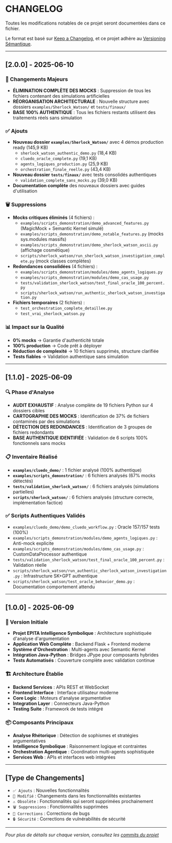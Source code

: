 # CHANGELOG

Toutes les modifications notables de ce projet seront documentées dans ce fichier.

Le format est basé sur [Keep a Changelog](https://keepachangelog.com/fr/1.0.0/),
et ce projet adhère au [Versioning Sémantique](https://semver.org/lang/fr/).

---

## [2.0.0] - 2025-06-10

### 🚀 Changements Majeurs
- **ÉLIMINATION COMPLÈTE DES MOCKS** : Suppression de tous les fichiers contenant des simulations artificielles
- **RÉORGANISATION ARCHITECTURALE** : Nouvelle structure avec dossiers `examples/Sherlock_Watson/` et `tests/finaux/`
- **BASE 100% AUTHENTIQUE** : Tous les fichiers restants utilisent des traitements réels sans simulation

### ✅ Ajouts
- **Nouveau dossier `examples/Sherlock_Watson/`** avec 4 démos production ready (145,9 KB)
  - `sherlock_watson_authentic_demo.py` (18,4 KB)
  - `cluedo_oracle_complete.py` (19,1 KB) 
  - `agents_logiques_production.py` (25,9 KB)
  - `orchestration_finale_reelle.py` (43,4 KB)
- **Nouveau dossier `tests/finaux/`** avec tests consolidés authentiques
  - `validation_complete_sans_mocks.py` (39,0 KB)
- **Documentation complète** des nouveaux dossiers avec guides d'utilisation

### 🗑️ Suppressions
- **Mocks critiques éliminés** (4 fichiers) :
  - `examples/scripts_demonstration/demo_advanced_features.py` (MagicMock + Semantic Kernel simulé)
  - `examples/scripts_demonstration/demo_notable_features.py` (mocks sys.modules massifs)
  - `examples/scripts_demonstration/demo_sherlock_watson_ascii.py` (affichage cosmétique)
  - `scripts/sherlock_watson/run_sherlock_watson_investigation_complete.py` (mock classes complètes)
- **Redondances consolidées** (4 fichiers) :
  - `examples/scripts_demonstration/modules/demo_agents_logiques.py`
  - `examples/scripts_demonstration/modules/demo_cas_usage.py`
  - `tests/validation_sherlock_watson/test_final_oracle_100_percent.py`
  - `scripts/sherlock_watson/run_authentic_sherlock_watson_investigation.py`
- **Fichiers temporaires** (2 fichiers) :
  - `test_orchestration_complete_detaillee.py`
  - `test_vrai_sherlock_watson.py`

### 📊 Impact sur la Qualité
- **0% mocks** → Garantie d'authenticité totale
- **100% production** → Code prêt à déployer
- **Réduction de complexité** → 10 fichiers supprimés, structure clarifiée
- **Tests fiables** → Validation authentique sans simulation

---

## [1.1.0] - 2025-06-09

### 🔍 Phase d'Analyse
- **AUDIT EXHAUSTIF** : Analyse complète de 19 fichiers Python sur 4 dossiers cibles
- **CARTOGRAPHIE DES MOCKS** : Identification de 37% de fichiers contaminés par des simulations
- **DÉTECTION DES REDONDANCES** : Identification de 3 groupes de fichiers redondants
- **BASE AUTHENTIQUE IDENTIFIÉE** : Validation de 6 scripts 100% fonctionnels sans mocks

### 📋 Inventaire Réalisé
- **`examples/cluedo_demo/`** : 1 fichier analysé (100% authentique)
- **`examples/scripts_demonstration/`** : 6 fichiers analysés (67% mocks détectés)
- **`tests/validation_sherlock_watson/`** : 6 fichiers analysés (simulations partielles)
- **`scripts/sherlock_watson/`** : 6 fichiers analysés (structure correcte, implémentation factice)

### ✅ Scripts Authentiques Validés
- `examples/cluedo_demo/demo_cluedo_workflow.py` : Oracle 157/157 tests (100%)
- `examples/scripts_demonstration/modules/demo_agents_logiques.py` : Anti-mock explicite
- `examples/scripts_demonstration/modules/demo_cas_usage.py` : CustomDataProcessor authentique
- `tests/validation_sherlock_watson/test_final_oracle_100_percent.py` : Validation réelle
- `scripts/sherlock_watson/run_authentic_sherlock_watson_investigation.py` : Infrastructure SK+GPT authentique
- `scripts/sherlock_watson/test_oracle_behavior_demo.py` : Documentation comportement attendu

---

## [1.0.0] - 2025-06-09

### 🎯 Version Initiale
- **Projet EPITA Intelligence Symbolique** : Architecture sophistiquée d'analyse d'argumentation
- **Application Web Complète** : Backend Flask + Frontend moderne
- **Système d'Orchestration** : Multi-agents avec Semantic Kernel
- **Intégration Java-Python** : Bridges JPype pour composants hybrides
- **Tests Automatisés** : Couverture complète avec validation continue

### 🏗️ Architecture Établie
- **Backend Services** : APIs REST et WebSocket
- **Frontend Interface** : Interface utilisateur moderne
- **Core Logic** : Moteurs d'analyse argumentative
- **Integration Layer** : Connecteurs Java-Python
- **Testing Suite** : Framework de tests intégré

### 📦 Composants Principaux
- **Analyse Rhétorique** : Détection de sophismes et stratégies argumentatives
- **Intelligence Symbolique** : Raisonnement logique et contraintes
- **Orchestration Agentique** : Coordination multi-agents sophistiquée
- **Services Web** : APIs et interfaces web intégrées

---

## [Type de Changements]

- `✅ Ajouts` : Nouvelles fonctionnalités
- `🔧 Modifié` : Changements dans les fonctionnalités existantes
- `⚠️ Obsolète` : Fonctionnalités qui seront supprimées prochainement
- `🗑️ Suppressions` : Fonctionnalités supprimées
- `🐛 Corrections` : Corrections de bugs
- `🔒 Sécurité` : Corrections de vulnérabilités de sécurité

---

*Pour plus de détails sur chaque version, consultez les [commits du projet](.*)*